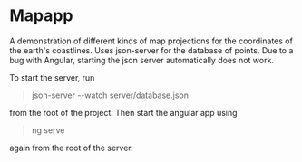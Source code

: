 # Mapapp

A demonstration of different kinds of map projections for the coordinates of the earth's coastlines.
Uses json-server for the database of points. Due to a bug with Angular, starting the json server automatically does not work.

To start the server, run 
> json-server --watch server/database.json 

from the root of the project.
Then start the angular app using 
> ng serve

again from the root of the server.

